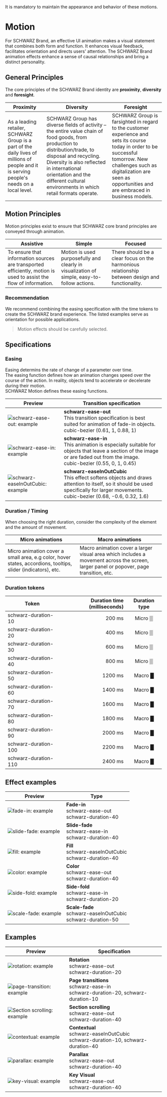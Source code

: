 <AlertWarning alertHeadline="Not modifiable">
It is mandatory to maintain the appearance and behavior of these motions.
</AlertWarning>

# Motion

For SCHWARZ Brand, an effective UI animation makes a visual statement that combines both form and function. It enhances visual feedback, facilitates orientation and directs users' attention. The SCHWARZ Brand animation effects enhance a sense of causal relationships and bring a distinct personality.

## General Principles

The core principles of the SCHWARZ Brand identity are **proximity**, **diversity** and **foresight**.

**Proximity** | **Diversity** |**Foresight**
---------|----------|---------
As a leading retailer, SCHWARZ Group is a part of the daily lives of millions of people and it is serving people's needs on a local level. | SCHWARZ Group has diverse fields of activity – the entire value chain of food goods, from production to distribution/trade, to disposal and recycling. Diversity is also reflected in international orientation and the different cultural environments in which retail formats operate. | SCHWARZ Group is farsighted in regard to the customer experience and sets its course today in order to be successful tomorrow. New challenges such as digitalization are seen as opportunities and are embraced in business models.

## Motion Principles

Motion principles exist to ensure that SCHWARZ core brand principles are conveyed through animation.

**Assistive**| **Simple** | **Focused**
---------|----------|---------
To ensure that information sources are transported efficiently, motion is used to assist the flow of information. | Motion is used purposefully and clearly in visualization of simple, easy-to-follow actions. | There should be a clear focus on the harmonious relationship between design and functionality.

### Recommendation

We recommend combining the easing specification with the time tokens to create the SCHWARZ brand experience. The listed examples serve as orientation for possible applications.

> Motion effects should be carefully selected.

## Specifications

### Easing

Easing determins the rate of change of a parameter over time.<br>
The easing function defines how an animation changes speed over the course of the action. In reality, objects tend to accelerate or decelerate during their motion.
<br>SCHWARZ Motion defines these easing functions.


Preview | Transition specification
---------|----------
![schwarz-ease-out: example](assets/easing/schwarz-ease-out.gif) | **schwarz-ease-out** <br>This transition specification is best suited for animation of fade-in objects.<br> cubic-bezier (0.61, 1, 0.88, 1)
![schwarz-ease-in: example](assets/easing/schwarz-ease-in.gif) | **schwarz-ease-in** <br>This animation is especially suitable for objects that leave a section of the image or are faded out from the image.<br> cubic-bezier (0.55, 0, 1, 0.45)
![schwarz-easeInOutCubic: example](assets/easing/schwarz-easeInOutCubic.gif) | **schwarz-easeInOutCubic** <br>This effect softens objects and draws attention to itself, so it should be used specifically for larger movements.<br> cubic-bezier (0.68, -0.6, 0.32, 1.6)

### Duration / Timing

When choosing the right duration, consider the complexity of the element and the amount of movement.


Micro animations | Macro animations
---------|----------
Micro animation cover a small area, e.g color, hover states, accordions, tooltips, slider (indicators), etc. | Macro animation cover a larger visual area which includes a movement across the screen, larger panel or popover, page transition, etc.


### Duration tokens

Token | Duration time (milliseconds) | Duration type
---------|----------:|:---------:
schwarz-duration-10 | 200 ms | Micro ▒
schwarz-duration-20 | 400 ms | Micro ▒
schwarz-duration-30 | 600 ms | Micro ▒
schwarz-duration-40 | 800 ms | Micro ▒
schwarz-duration-50 | 1200 ms | Macro █
schwarz-duration-60 | 1400 ms | Macro █
schwarz-duration-70 | 1600 ms | Macro █
schwarz-duration-80 | 1800 ms | Macro █
schwarz-duration-90 | 2000 ms | Macro █
schwarz-duration-100 | 2200 ms | Macro █
schwarz-duration-110 | 2400 ms | Macro █

## Effect examples

Preview | Type
---------|---------
![fade-in: example](assets/effects/fade-in.gif) | **Fade-in**<br> schwarz-ease-out<br>schwarz-duration-40
![slide-fade: example](assets/effects/slide-fade.gif) | **Slide-fade**<br> schwarz-ease-in<br>schwarz-duration-40
![fill: example](assets/effects/fill.gif) | **Fill**<br> schwarz-easeInOutCubic<br>schwarz-duration-40
![color: example](assets/effects/color.gif) | **Color**<br> schwarz-ease-out<br>schwarz-duration-40
![side-fold: example](assets/effects/side-fold.gif) | **Side-fold**<br> schwarz-ease-in<br>schwarz-duration-20
![scale-fade: example](assets/effects/scale-fade.gif) |**Scale-fade**<br> schwarz-easeInOutCubic<br>schwarz-duration-50

## Examples

Preview | Specification
---------|---------
![rotation: example](assets/examples/rotation.gif) |  **Rotation**<br>schwarz-ease-out<br> schwarz-duration-20
![page-transition: example](assets/examples/page-transition.gif) | **Page transitions**<br>schwarz-ease-in<br> schwarz-duration-20, schwarz-duration-10
![Section scrolling: example](assets/examples/section-scrolling.gif) | **Section scrolling**<br>schwarz-ease-out<br>schwarz-duration-40
![contextual: example](assets/examples/contextual.gif) | **Contextual**<br>schwarz-easeInOutCubic<br>schwarz-duration-10, schwarz-duration-40
![parallax: example](assets/examples/parallax.gif) | **Parallax**<br>schwarz-ease-out<br> schwarz-duration-40
![key-visual: example](assets/examples/key-visual.gif) | **Key Visual**<br>schwarz-ease-out<br>schwarz-duration-40